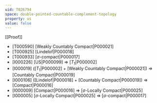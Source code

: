 ```yaml
---
uid: T026794
space: double-pointed-countable-complement-topology
property: us
value: false
---
```

[[Proof]]

* [T000590] [Weakly Countably Compact|P000021]
* [T000925] [Lindelof|P000018]
* [T000933] [$\sigma$-compact|P000017]
* [I000226] [US|P000099] => [$T_1$|P000002]
* [I000019] ([$T_1$|P000002] + [Weakly Countably Compact|P000021]) => [Countably Compact|P000019]
* [I000106] ([Lindelof|P000018] + [Countably Compact|P000019]) => [Compact|P000016]
* [I000009] [Compact|P000016] => [$\sigma$-Locally Compact|P000025]
* [I000005] [$\sigma$-Locally Compact|P000025] => [$\sigma$-compact|P000017]

